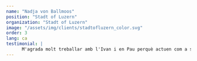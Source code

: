```yaml
---
name: "Nadja von Ballmoos"
position: "Stadt of Luzern"
organization: "Stadt of Luzern"
image: "/assets/img/clients/stadtofluzern_color.svg"
order: 3
lang: ca
testimonial: |
      M'agrada molt treballar amb l'Ivan i en Pau perquè actuen com a socis, no només com a contractistes. És de gran valor per a mi que comparteixin proactivament els seus coneixements sobre les nostres necessitats i, d'aquesta forma, demostren la seva profunda comprensió de Decidim.
---
```


